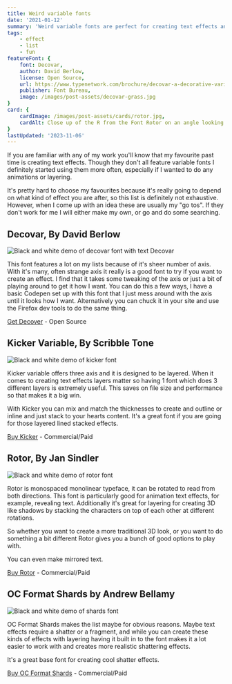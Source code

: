 ```yaml
---
title: Weird variable fonts
date: '2021-01-12'
summary: 'Weird variable fonts are perfect for creating text effects and interesting typography, useful for creating an impact or just for some fun this list are some of the most versatile (and my favourites).'
tags:
    - effect
    - list
    - fun
featureFont: {
    font: Decovar, 
    author: David Berlow,
    license: Open Source,
    url: https://www.typenetwork.com/brochure/decovar-a-decorative-variable-font-by-david-berlow,
    publisher: Font Bureau,   
    image: /images/post-assets/decovar-grass.jpg
}
card: {
    cardImage: /images/post-assets/cards/rotor.jpg,
    cardAlt: Close up of the R from the Font Rotor on an angle looking 3D
}
lastUpdated: '2023-11-06'
---
```


If you are familiar with any of my work you'll know that my favourite past time is creating text effects. Though they don't all feature variable fonts I definitely started using them more often, especially if I wanted to do any animations or layering.

It's pretty hard to choose my favourites because it's really going to depend on what kind of effect you are after, so this list is definitely not exhaustive. However, when I come up with an idea these are usually my "go tos". If they don't work for me I will either make my own, or go and do some searching.

## Decovar,  <span class="author">By David Berlow</span>

![Black and white demo of decovar font with text Decovar](/images/post-assets/decovar.png)

This font features a lot on my lists because of it's sheer number of axis. With it's many, often strange axis it really is a good font to try if you want to create an effect. I find that it takes some tweaking of the axis or just a bit of playing around to get it how I want. You can do this a few ways, I have a basic Codepen set up with this font that I just mess around with the axis until it looks how I want. Alternatively you can chuck it in your site and use the Firefox dev tools to do the same thing.

[Get Decover](https://www.typenetwork.com/brochure/decovar-a-decorative-variable-font-by-david-berlow) - Open Source


## Kicker Variable,  <span class="author">By Scribble Tone</span>

![Black and white demo of kicker font](/images/post-assets/kickervariable.png)

Kicker variable offers three axis and it is designed to be layered. When it comes to creating text effects layers matter so having 1 font which does 3 different layers is extremely useful. This saves on file size and performance so that makes it a big win.

With Kicker you can mix and match the thicknesses to create and outline or inline and just stack to your hearts content. It's a great font if you are going for those layered lined stacked effects.

[Buy Kicker](https://www.futurefonts.xyz/scribble-tone/kicker) - Commercial/Paid


## Rotor,  <span class="author">By Jan Sindler</span>

![Black and white demo of rotor font](/images/post-assets/rotor.png)

Rotor is monospaced monolinear typeface, it can be rotated to read from both directions. This font is particularly good for animation text effects, for example, revealing text. Additionally it's great for layering for creating 3D like shadows by stacking the characters on top of each other at different rotations.

So whether you want to create a more traditional 3D look, or you want to do something a bit different Rotor gives you a bunch of good options to play with.

You can even make mirrored text.

[Buy Rotor](https://www.futurefonts.xyz/jan-sindler/rotor) - Commercial/Paid


## OC Format Shards  <span class="author">by Andrew Bellamy</span>

![Black and white demo of shards font](/images/post-assets//shards.png)

OC Format Shards makes the list maybe for obvious reasons. Maybe text effects require a shatter or a fragment, and while you can create these kinds of effects with layering having it built in to the font makes it a lot easier to work with and creates more realistic shattering effects.

It's a great base font for creating cool shatter effects.

[Buy OC Format Shards](https://www.youworkforthem.com/font/T11630/oc-format-shards) - Commercial/Paid
